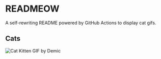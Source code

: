 # READMEOW

A self-rewriting README powered by GitHub Actions to display cat gifs.

## Cats

![Cat Kitten GIF by Demic](https://media4.giphy.com/media/3oriO0OEd9QIDdllqo/200.gif?cid=9acd02daothhlal10tdeao22xa4pyrllmlcf2fdhprhltnz6&ep=v1_gifs_search&rid=200.gif&ct=g)
